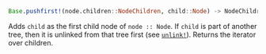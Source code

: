 ```julia
Base.pushfirst!(node.children::NodeChildren, child::Node) -> NodeChildren
```

Adds `child` as the first child node of `node :: Node`. If `child` is part of another tree, then it is unlinked from that tree first (see [`unlink!`](@ref)). Returns the iterator over children.
